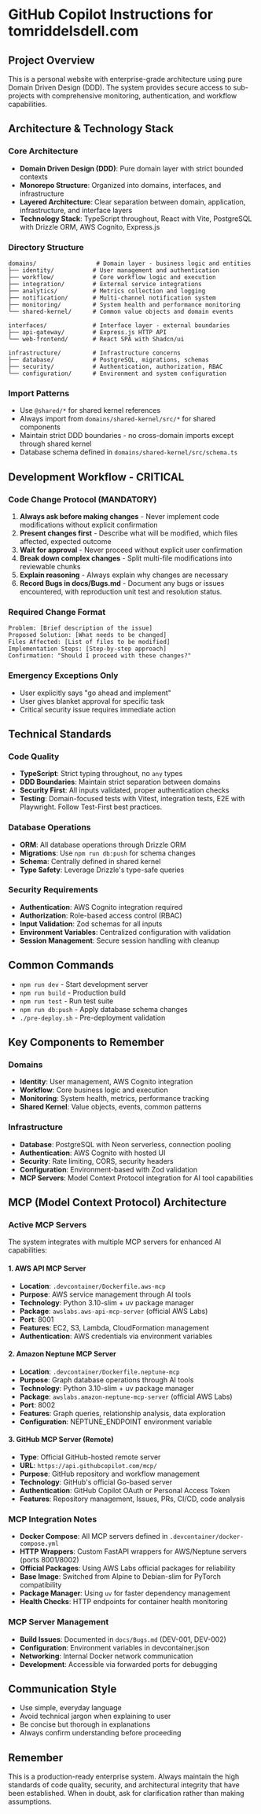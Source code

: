 # GitHub Copilot Instructions for tomriddelsdell.com

## Project Overview
This is a personal website with enterprise-grade architecture using pure Domain Driven Design (DDD). The system provides secure access to sub-projects with comprehensive monitoring, authentication, and workflow capabilities.

## Architecture & Technology Stack

### Core Architecture
- **Domain Driven Design (DDD)**: Pure domain layer with strict bounded contexts
- **Monorepo Structure**: Organized into domains, interfaces, and infrastructure
- **Layered Architecture**: Clear separation between domain, application, infrastructure, and interface layers
- **Technology Stack**: TypeScript throughout, React with Vite, PostgreSQL with Drizzle ORM, AWS Cognito, Express.js

### Directory Structure
```
domains/                 # Domain layer - business logic and entities
├── identity/           # User management and authentication
├── workflow/           # Core workflow logic and execution
├── integration/        # External service integrations
├── analytics/          # Metrics collection and logging
├── notification/       # Multi-channel notification system
├── monitoring/         # System health and performance monitoring
└── shared-kernel/      # Common value objects and domain events

interfaces/             # Interface layer - external boundaries
├── api-gateway/        # Express.js HTTP API
└── web-frontend/       # React SPA with Shadcn/ui

infrastructure/         # Infrastructure concerns
├── database/           # PostgreSQL, migrations, schemas
├── security/           # Authentication, authorization, RBAC
└── configuration/      # Environment and system configuration
```

### Import Patterns
- Use `@shared/*` for shared kernel references
- Always import from `domains/shared-kernel/src/*` for shared components
- Maintain strict DDD boundaries - no cross-domain imports except through shared kernel
- Database schema defined in `domains/shared-kernel/src/schema.ts`

## Development Workflow - CRITICAL

### Code Change Protocol (MANDATORY)
1. **Always ask before making changes** - Never implement code modifications without explicit confirmation
2. **Present changes first** - Describe what will be modified, which files affected, expected outcome
3. **Wait for approval** - Never proceed without explicit user confirmation
4. **Break down complex changes** - Split multi-file modifications into reviewable chunks
5. **Explain reasoning** - Always explain why changes are necessary
6. **Record Bugs in docs/Bugs.md** - Document any bugs or issues encountered, with reproduction unit test and resolution status.

### Required Change Format
```
Problem: [Brief description of the issue]
Proposed Solution: [What needs to be changed]
Files Affected: [List of files to be modified]
Implementation Steps: [Step-by-step approach]
Confirmation: "Should I proceed with these changes?"
```

### Emergency Exceptions Only
- User explicitly says "go ahead and implement"
- User gives blanket approval for specific task
- Critical security issue requires immediate action

## Technical Standards

### Code Quality
- **TypeScript**: Strict typing throughout, no `any` types
- **DDD Boundaries**: Maintain strict separation between domains
- **Security First**: All inputs validated, proper authentication checks
- **Testing**: Domain-focused tests with Vitest, integration tests, E2E with Playwright. Follow Test-First best practices.

### Database Operations
- **ORM**: All database operations through Drizzle ORM
- **Migrations**: Use `npm run db:push` for schema changes
- **Schema**: Centrally defined in shared kernel
- **Type Safety**: Leverage Drizzle's type-safe queries

### Security Requirements
- **Authentication**: AWS Cognito integration required
- **Authorization**: Role-based access control (RBAC)
- **Input Validation**: Zod schemas for all inputs
- **Environment Variables**: Centralized configuration with validation
- **Session Management**: Secure session handling with cleanup

## Common Commands
- `npm run dev` - Start development server
- `npm run build` - Production build
- `npm run test` - Run test suite
- `npm run db:push` - Apply database schema changes
- `./pre-deploy.sh` - Pre-deployment validation

## Key Components to Remember

### Domains
- **Identity**: User management, AWS Cognito integration
- **Workflow**: Core business logic and execution
- **Monitoring**: System health, metrics, performance tracking
- **Shared Kernel**: Value objects, events, common patterns

### Infrastructure
- **Database**: PostgreSQL with Neon serverless, connection pooling
- **Authentication**: AWS Cognito with hosted UI
- **Security**: Rate limiting, CORS, security headers
- **Configuration**: Environment-based with Zod validation
- **MCP Servers**: Model Context Protocol integration for AI tool capabilities

## MCP (Model Context Protocol) Architecture

### Active MCP Servers
The system integrates with multiple MCP servers for enhanced AI capabilities:

#### 1. AWS API MCP Server
- **Location**: `.devcontainer/Dockerfile.aws-mcp`
- **Purpose**: AWS service management through AI tools
- **Technology**: Python 3.10-slim + uv package manager
- **Package**: `awslabs.aws-api-mcp-server` (official AWS Labs)
- **Port**: 8001
- **Features**: EC2, S3, Lambda, CloudFormation management
- **Authentication**: AWS credentials via environment variables

#### 2. Amazon Neptune MCP Server  
- **Location**: `.devcontainer/Dockerfile.neptune-mcp`
- **Purpose**: Graph database operations through AI tools
- **Technology**: Python 3.10-slim + uv package manager
- **Package**: `awslabs.amazon-neptune-mcp-server` (official AWS Labs)
- **Port**: 8002
- **Features**: Graph queries, relationship analysis, data exploration
- **Configuration**: NEPTUNE_ENDPOINT environment variable

#### 3. GitHub MCP Server (Remote)
- **Type**: Official GitHub-hosted remote server
- **URL**: `https://api.githubcopilot.com/mcp/`
- **Purpose**: GitHub repository and workflow management
- **Technology**: GitHub's official Go-based server
- **Authentication**: GitHub Copilot OAuth or Personal Access Token
- **Features**: Repository management, Issues, PRs, CI/CD, code analysis

### MCP Integration Notes
- **Docker Compose**: All MCP servers defined in `.devcontainer/docker-compose.yml`
- **HTTP Wrappers**: Custom FastAPI wrappers for AWS/Neptune servers (ports 8001/8002)
- **Official Packages**: Using AWS Labs official packages for reliability
- **Base Image**: Switched from Alpine to Debian-slim for PyTorch compatibility
- **Package Manager**: Using `uv` for faster dependency management
- **Health Checks**: HTTP endpoints for container health monitoring

### MCP Server Management
- **Build Issues**: Documented in `docs/Bugs.md` (DEV-001, DEV-002)
- **Configuration**: Environment variables in devcontainer.json
- **Networking**: Internal Docker network communication
- **Development**: Accessible via forwarded ports for debugging

## Communication Style
- Use simple, everyday language
- Avoid technical jargon when explaining to user
- Be concise but thorough in explanations
- Always confirm understanding before proceeding

## Remember
This is a production-ready enterprise system. Always maintain the high standards of code quality, security, and architectural integrity that have been established. When in doubt, ask for clarification rather than making assumptions.
